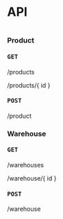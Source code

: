 <h1>API<h1>

<h3>Product</h3>

<h4><tt>GET</tt></h4>
<p>/products</p>
<p>/products/{ id }</p>

<h4><tt>POST</tt></h4>
<p>/product</p>

<h3>Warehouse</h3>

<h4><tt>GET</tt></h4>
<p>/warehouses</p>
<p>/warehouse/{ id }</p>

<h4><tt>POST</tt></h4>
<p>/warehouse</p>
